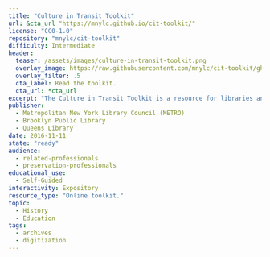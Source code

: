 ```yaml
---
title: "Culture in Transit Toolkit"
url: &cta_url "https://mnylc.github.io/cit-toolkit/"
license: "CC0-1.0"
repository: "mnylc/cit-toolkit"
difficulty: Intermediate
header:
  teaser: /assets/images/culture-in-transit-toolkit.png
  overlay_image: https://raw.githubusercontent.com/mnylc/cit-toolkit/gh-pages/assets/img/resolver.jpg
  overlay_filter: .5
  cta_label: Read the toolkit.
  cta_url: *cta_url
excerpt: "The Culture in Transit Toolkit is a resource for libraries and small cultural heritage institutions interested in initiating mobile digitization services."
publisher:
  - Metropolitan New York Library Council (METRO)
  - Brooklyn Public Library
  - Queens Library
date: 2016-11-11
state: "ready"
audience:
  - related-professionals
  - preservation-professionals
educational_use:
  - Self-Guided
interactivity: Expository
resource_type: "Online toolkit."
topic:
  - History
  - Education
tags:
  - archives
  - digitization
---
```

